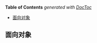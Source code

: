 <!-- START doctoc generated TOC please keep comment here to allow auto update -->
<!-- DON'T EDIT THIS SECTION, INSTEAD RE-RUN doctoc TO UPDATE -->
**Table of Contents**  *generated with [DocToc](https://github.com/thlorenz/doctoc)*

- [面向对象](#%E9%9D%A2%E5%90%91%E5%AF%B9%E8%B1%A1)

<!-- END doctoc generated TOC please keep comment here to allow auto update -->

## 面向对象